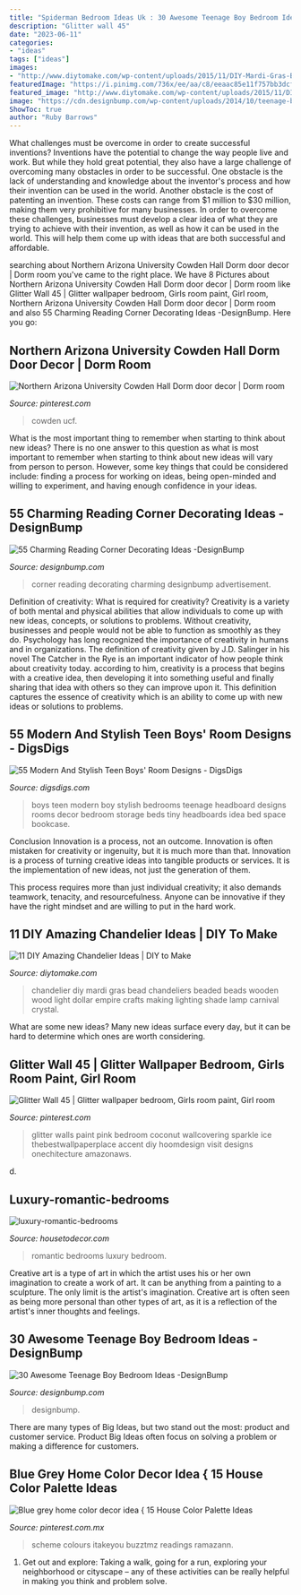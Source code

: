 ```yaml
---
title: "Spiderman Bedroom Ideas Uk : 30 Awesome Teenage Boy Bedroom Ideas -designbump"
description: "Glitter wall 45"
date: "2023-06-11"
categories:
- "ideas"
tags: ["ideas"]
images:
- "http://www.diytomake.com/wp-content/uploads/2015/11/DIY-Mardi-Gras-Bead-Chandelier.jpg"
featuredImage: "https://i.pinimg.com/736x/ee/aa/c8/eeaac85e11f757bb3dcfb3797d8ba283.jpg"
featured_image: "http://www.diytomake.com/wp-content/uploads/2015/11/DIY-Mardi-Gras-Bead-Chandelier.jpg"
image: "https://cdn.designbump.com/wp-content/uploads/2014/10/teenage-boys-bedroom-ideas-011-700x1050.jpg"
ShowToc: true
author: "Ruby Barrows"
---
```



What challenges must be overcome in order to create successful inventions?
Inventions have the potential to change the way people live and work. But while they hold great potential, they also have a large challenge of overcoming many obstacles in order to be successful. One obstacle is the lack of understanding and knowledge about the inventor's process and how their invention can be used in the world. Another obstacle is the cost of patenting an invention. These costs can range from $1 million to $30 million, making them very prohibitive for many businesses. In order to overcome these challenges, businesses must develop a clear idea of what they are trying to achieve with their invention, as well as how it can be used in the world. This will help them come up with ideas that are both successful and affordable.

	

		
searching about Northern Arizona University Cowden Hall Dorm door decor | Dorm room you've came to the right place. We have 8 Pictures about Northern Arizona University Cowden Hall Dorm door decor | Dorm room like Glitter Wall 45 | Glitter wallpaper bedroom, Girls room paint, Girl room, Northern Arizona University Cowden Hall Dorm door decor | Dorm room and also 55 Charming Reading Corner Decorating Ideas -DesignBump. Here you go:
		
    
## Northern Arizona University Cowden Hall Dorm Door Decor | Dorm Room

<img loading=lazy src="https://i.pinimg.com/736x/a6/a6/53/a6a653d72db5ea65165bc3619b88c7a0--northern-arizona-university-dorm-door.jpg" onerror="this.onerror=null;this.src='https://tse4.mm.bing.net/th?id=OIP.MRHYx0lMePx3fJ3FK5dUkAHaJ3&amp;pid=15.1';" alt="Northern Arizona University Cowden Hall Dorm door decor | Dorm room">

_Source: pinterest.com_

>cowden ucf. 

	

What is the most important thing to remember when starting to think about new ideas?
There is no one answer to this question as what is most important to remember when starting to think about new ideas will vary from person to person. However, some key things that could be considered include: finding a process for working on ideas, being open-minded and willing to experiment, and having enough confidence in your ideas.

    
## 55 Charming Reading Corner Decorating Ideas -DesignBump

<img loading=lazy src="https://designbump.com/wp-content/uploads/2015/11/reading-corner-nook15.jpg" onerror="this.onerror=null;this.src='https://tse1.mm.bing.net/th?id=OIP.jMiaANAbVp8b259YGktSxAHaLG&amp;pid=15.1';" alt="55 Charming Reading Corner Decorating Ideas -DesignBump">

_Source: designbump.com_

>corner reading decorating charming designbump advertisement. 

	

Definition of creativity: What is required for creativity?
Creativity is a variety of both mental and physical abilities that allow individuals to come up with new ideas, concepts, or solutions to problems. Without creativity, businesses and people would not be able to function as smoothly as they do. Psychology has long recognized the importance of creativity in humans and in organizations. The definition of creativity given by J.D. Salinger in his novel The Catcher in the Rye is an important indicator of how people think about creativity today. according to him, creativity is a process that begins with a creative idea, then developing it into something useful and finally sharing that idea with others so they can improve upon it. This definition captures the essence of creativity which is an ability to come up with new ideas or solutions to problems.

    
## 55 Modern And Stylish Teen Boys&#039; Room Designs - DigsDigs

<img loading=lazy src="https://www.digsdigs.com/photos/modern-and-stylish-teen-boy-rooms-33.jpg" onerror="this.onerror=null;this.src='https://tse3.mm.bing.net/th?id=OIP.DUOATSEMPKI10RtpAlllmQAAAA&amp;pid=15.1';" alt="55 Modern And Stylish Teen Boys&#039; Room Designs - DigsDigs">

_Source: digsdigs.com_

>boys teen modern boy stylish bedrooms teenage headboard designs rooms decor bedroom storage beds tiny headboards idea bed space bookcase. 

	

Conclusion
Innovation is a process, not an outcome.
Innovation is often mistaken for creativity or ingenuity, but it is much more than that. Innovation is a process of turning creative ideas into tangible products or services. It is the implementation of new ideas, not just the generation of them.

This process requires more than just individual creativity; it also demands teamwork, tenacity, and resourcefulness. Anyone can be innovative if they have the right mindset and are willing to put in the hard work.

    
## 11 DIY Amazing Chandelier Ideas | DIY To Make

<img loading=lazy src="http://www.diytomake.com/wp-content/uploads/2015/11/DIY-Mardi-Gras-Bead-Chandelier.jpg" onerror="this.onerror=null;this.src='https://tse2.mm.bing.net/th?id=OIP.5N0PtoKVQDpdkS3fLjdc9AHaLH&amp;pid=15.1';" alt="11 DIY Amazing Chandelier Ideas | DIY to Make">

_Source: diytomake.com_

>chandelier diy mardi gras bead chandeliers beaded beads wooden wood light dollar empire crafts making lighting shade lamp carnival crystal. 

	

What are some new ideas?
Many new ideas surface every day, but it can be hard to determine which ones are worth considering.

    
## Glitter Wall 45 | Glitter Wallpaper Bedroom, Girls Room Paint, Girl Room

<img loading=lazy src="https://i.pinimg.com/736x/9a/47/b9/9a47b91c020902fce2ad1156c57530e0.jpg" onerror="this.onerror=null;this.src='https://tse1.mm.bing.net/th?id=OIP.YM5CgJuTljo67eifSeAoQwHaJ4&amp;pid=15.1';" alt="Glitter Wall 45 | Glitter wallpaper bedroom, Girls room paint, Girl room">

_Source: pinterest.com_

>glitter walls paint pink bedroom coconut wallcovering sparkle ice thebestwallpaperplace accent diy hoomdesign visit designs onechitecture amazonaws. 

	

d.

    
## Luxury-romantic-bedrooms

<img loading=lazy src="https://housetodecor.com/wp-content/uploads/2014/06/luxury-romantic-bedrooms.jpg" onerror="this.onerror=null;this.src='https://tse3.mm.bing.net/th?id=OIP.iTxORrzpQ9Aqk_R3lItZcQHaJ4&amp;pid=15.1';" alt="luxury-romantic-bedrooms">

_Source: housetodecor.com_

>romantic bedrooms luxury bedroom. 

	

Creative art is a type of art in which the artist uses his or her own imagination to create a work of art. It can be anything from a painting to a sculpture. The only limit is the artist's imagination. Creative art is often seen as being more personal than other types of art, as it is a reflection of the artist's inner thoughts and feelings.

    
## 30 Awesome Teenage Boy Bedroom Ideas -DesignBump

<img loading=lazy src="https://cdn.designbump.com/wp-content/uploads/2014/10/teenage-boys-bedroom-ideas-011-700x1050.jpg" onerror="this.onerror=null;this.src='https://tse1.mm.bing.net/th?id=OIP.5L5Lbf-sVGjaW2p9sGzC9AHaLH&amp;pid=15.1';" alt="30 Awesome Teenage Boy Bedroom Ideas -DesignBump">

_Source: designbump.com_

>designbump. 

	

There are many types of Big Ideas, but two stand out the most: product and customer service. Product Big Ideas often focus on solving a problem or making a difference for customers.

    
## Blue Grey Home Color Decor Idea { 15 House Color Palette Ideas

<img loading=lazy src="https://i.pinimg.com/736x/ee/aa/c8/eeaac85e11f757bb3dcfb3797d8ba283.jpg" onerror="this.onerror=null;this.src='https://tse3.mm.bing.net/th?id=OIP.GlHp1LZ8POGIhS-5qNkMCwHaNF&amp;pid=15.1';" alt="Blue grey home color decor idea { 15 House Color Palette Ideas">

_Source: pinterest.com.mx_

>scheme colours itakeyou buzztmz readings ramazann. 

	

1. Get out and explore: Taking a walk, going for a run, exploring your neighborhood or cityscape – any of these activities can be really helpful in making you think and problem solve. 

